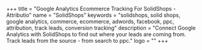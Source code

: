 +++
title = "Google Analytics Ecommerce Tracking For SolidShops - Attributio"
name = "SolidShops"
keywords = "solidshops, solid shops, google analytics, commerce, ecommerce, adwords, facebook, ppc, attribution, track leads, conversion tracking"
description = "Connect Google Analytics with SolidShops to find out where your leads are coming from. Track leads from the source - from search to ppc."
logo = ""
+++
